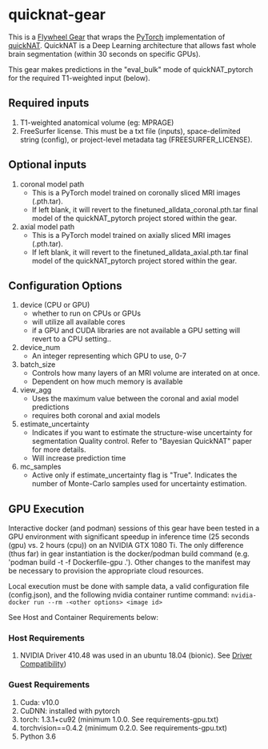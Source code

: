 # quicknat-gear
This is a [Flywheel Gear](https://github.com/flywheel-io/gears/tree/master/spec) that wraps the [PyTorch](https://github.com/ai-med/quickNAT_pytorch) implementation of [quickNAT](https://github.com/ai-med/QuickNATv2). QuickNAT is a Deep Learning architecture that allows fast whole brain segmentation (within 30 seconds on specific GPUs).

This gear makes predictions in the "eval_bulk" mode of quickNAT_pytorch for the required T1-weighted input (below).  

## Required inputs

1. T1-weighted anatomical volume (eg: MPRAGE)
2. FreeSurfer license. This must be a txt file (inputs), space-delimited string (config), or project-level metadata tag (FREESURFER_LICENSE).

## Optional inputs

1. coronal model path
    * This is a PyTorch model trained on coronally sliced MRI images (.pth.tar).
    * If left blank, it will revert to the finetuned_alldata_coronal.pth.tar final model of the quickNAT_pytorch project stored within the gear.
2. axial model path
    * This is a PyTorch model trained on axially sliced MRI images (.pth.tar).
    * If left blank, it will revert to the finetuned_alldata_axial.pth.tar final model of the quickNAT_pytorch project stored within the gear.

## Configuration Options

1. device (CPU or GPU)
    * whether to run on CPUs or GPUs
    * will utilize all available cores
    * if a GPU and CUDA libraries are not available a GPU setting will revert to a CPU setting..
2. device_num
    * An integer representing which GPU to use, 0-7
3. batch_size
    * Controls how many layers of an MRI volume are interated on at once.
    * Dependent on how much memory is available
4. view_agg
    * Uses the maximum value between the coronal and axial model predictions
    * requires both coronal and axial models
5. estimate_uncertainty
    * Indicates if you want to estimate the structure-wise uncertainty for segmentation Quality control. Refer to "Bayesian QuickNAT" paper for more details.
    * Will increase prediction time 
6. mc_samples
    * Active only if estimate_uncertainty flag is "True". Indicates the number of Monte-Carlo samples used for uncertainty estimation.


## GPU Execution

Interactive docker (and podman) sessions of this gear have been tested in a GPU environment with significant speedup in inference time (25 seconds (gpu) vs. 2 hours (cpu)) on an NVIDIA GTX 1080 Ti.  The only difference (thus far) in gear instantiation is the docker/podman build command (e.g. 'podman build -t <Tag> -f Dockerfile-gpu .'). Other changes to the manifest may be necessary to provision the appropriate cloud resources.

Local execution must be done with sample data, a valid configuration file (config.json), and the following nvidia container runtime command:
``nvidia-docker run --rm -<other options> <image id>``

See Host and Container Requirements below:

### Host Requirements

1. NVIDIA Driver 410.48 was used in an ubuntu 18.04 (bionic). See [Driver Compatibility](https://docs.nvidia.com/deploy/cuda-compatibility/#binary-compatibility))

### Guest Requirements

1. Cuda: v10.0
2. CuDNN: installed with pytorch
3. torch: 1.3.1+cu92 (minimum 1.0.0. See requirements-gpu.txt)
4. torchvision==0.4.2 (minimum 0.2.0. See requirements-gpu.txt)
5. Python 3.6